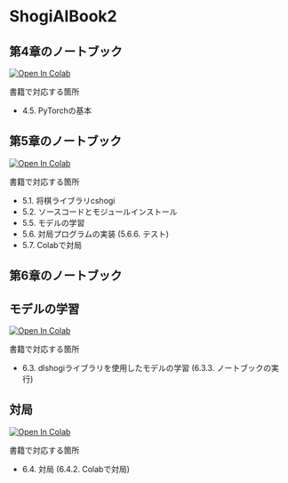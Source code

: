 # ShogiAIBook2

## 第4章のノートブック
[![Open In Colab](https://colab.research.google.com/assets/colab-badge.svg)](https://colab.research.google.com/github/TadaoYamaoka/ShogiAIBook2/blob/main/notebook/train_mnist.ipynb)

書籍で対応する箇所

- 4.5. PyTorchの基本

## 第5章のノートブック

[![Open In Colab](https://colab.research.google.com/assets/colab-badge.svg)](https://colab.research.google.com/github/TadaoYamaoka/ShogiAIBook2/blob/main/notebook/python-dlshogi2.ipynb)

書籍で対応する箇所

- 5.1. 将棋ライブラリcshogi
- 5.2. ソースコードとモジュールインストール
- 5.5. モデルの学習
- 5.6. 対局プログラムの実装 (5.6.6. テスト)
- 5.7. Colabで対局

## 第6章のノートブック

## モデルの学習

[![Open In Colab](https://colab.research.google.com/assets/colab-badge.svg)](https://colab.research.google.com/github/TadaoYamaoka/ShogiAIBook2/blob/main/notebook/train.ipynb)

書籍で対応する箇所

- 6.3. dlshogiライブラリを使用したモデルの学習 (6.3.3. ノートブックの実行)

## 対局

[![Open In Colab](https://colab.research.google.com/assets/colab-badge.svg)](https://colab.research.google.com/github/TadaoYamaoka/ShogiAIBook2/blob/main/notebook/match.ipynb)

書籍で対応する箇所

- 6.4. 対局 (6.4.2.	Colabで対局)
